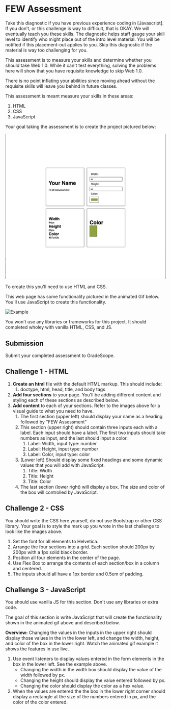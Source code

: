 # FEW Assessment

Take this diagnostic if you have previous experience coding in [Javascript]. If you don’t, or this challenge is way to difficult, that is OKAY. We will eventually teach you these skills. The diagnostic helps staff gauge your skill level to identify who might place out of the intro level material. You will be notified if this placement-out applies to you. Skip this diagnostic if the material is way too challenging for you.

This assessment is to measure your skills and determine whether you should take Web 1.0. While it can't test everything, solving the problems here will show that you have requisite knowledge to skip Web 1.0. 

There is no point inflating your abilities since moving ahead without the requisite skills will leave you behind in future classes. 

This assessment is meant measure your skills in these areas: 

1. HTML
2. CSS
3. JavaScript

Your goal taking the assessment is to create the project pictured below:

![Screen Shot](screen-shot.png)

To create this you'll need to use HTML and CSS.

This web page has some functionality pictured in the animated Gif below. You'll use JavaScript to create this functionality. 

![Example](example.gif)

You won't use any libraries or frameworks for this project. It should completed wholey with vanilla HTML, CSS, and JS. 

## Submission 

Submit your completed assessment to GradeScope. 

## Challenge 1 - HTML

1. **Create an html** file with the default HTML markup. This should include: 
	1. doctype, html, head, title, and body tags
2. **Add four sections** to your page. You'll be adding different content and styling each of these sections as described below. 
3. **Add content** to each of your sections. Refer to the images above for a visual guide to what you need to have. 
	1. The first section (upper left) should display your name as a heading followed by "FEW Assessment"
	2. This section (upper right) should contain three inputs each with a label. Each input should have a label. The first two inputs should take numbers as input, and the last should input a color. 
		1. Label: Width, input type: number
		2. Label: Height, input type: number
		3. Label: Color, input type: color
	3. (Lower left) Should display some fixed headings and some dynamic values that you will add with JavaScript. 
		1. Title: Width
		2. Title: Height
		3. Title: Color 
	4. The last section (lower right) will display a box. The size and color of the box will controlled by JavaScript. 

## Challenge 2 - CSS

You should write the CSS here yourself, do not use Bootstrap or other CSS library. Your goal is to style the mark up you wrote in the last challenge to look like the images above. 

1. Set the font for all elements to Helvetica. 
2. Arrange the four sections into a grid. Each section should 200px by 200px with a 1px solid black border.  
3. Position all four elements in the center of the page. 
3. Use Flex Box to arrange the contents of each section/box in a column and centered.
4. The inputs should all have a 1px border and 0.5em of padding.  

## Challenge 3 - JavaScript

You should use vanilla JS for this section. Don't use any libraries or extra code. 

The goal of this section is write JavaScript that will create the functionality shown in the animated gif above and described below. 

**Overview:** Changing the values in the inputs in the upper right should display those values in the in the lower left, and change the width, height, and color of the box in the lower right. Watch the animated gif example it shows the features in use live. 

1. Use event listeners to display values entered in the form elements in the box in the lower left. See the example above. 
	- Changing the width in the width box should display the value of the width followed by px. 
	- Changing the height should display the value entered followed by px.
	- Changing the color should display the color as a hex value. 
2. When the values are entered the the box in the lower right corner should display a rectangle at the size of the numbers entered in px, and the color of the color entered. 

